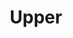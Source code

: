 ---
layout: term
title: 'Upper'
name: upper
description: "Upgrader le niveau d'un portail en posant ses résonateurs les plus élevés sur ceux déjà posés"
---